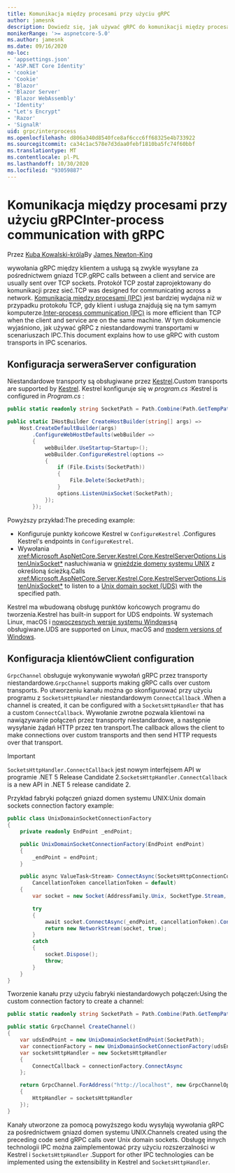 ```yaml
---
title: Komunikacja między procesami przy użyciu gRPC
author: jamesnk
description: Dowiedz się, jak używać gRPC do komunikacji między procesami.
monikerRange: '>= aspnetcore-5.0'
ms.author: jamesnk
ms.date: 09/16/2020
no-loc:
- 'appsettings.json'
- 'ASP.NET Core Identity'
- 'cookie'
- 'Cookie'
- 'Blazor'
- 'Blazor Server'
- 'Blazor WebAssembly'
- 'Identity'
- "Let's Encrypt"
- 'Razor'
- 'SignalR'
uid: grpc/interprocess
ms.openlocfilehash: d806a340d8540fce8af6ccc6ff68325e4b733922
ms.sourcegitcommit: ca34c1ac578e7d3daa0febf1810ba5fc74f60bbf
ms.translationtype: MT
ms.contentlocale: pl-PL
ms.lasthandoff: 10/30/2020
ms.locfileid: "93059887"
---
```

# <a name="inter-process-communication-with-grpc"></a><span data-ttu-id="efea1-103">Komunikacja między procesami przy użyciu gRPC</span><span class="sxs-lookup"><span data-stu-id="efea1-103">Inter-process communication with gRPC</span></span>

<span data-ttu-id="efea1-104">Przez [Kuba Kowalski-króla](https://twitter.com/jamesnk)</span><span class="sxs-lookup"><span data-stu-id="efea1-104">By [James Newton-King](https://twitter.com/jamesnk)</span></span>

<span data-ttu-id="efea1-105">wywołania gRPC między klientem a usługą są zwykle wysyłane za pośrednictwem gniazd TCP.</span><span class="sxs-lookup"><span data-stu-id="efea1-105">gRPC calls between a client and service are usually sent over TCP sockets.</span></span> <span data-ttu-id="efea1-106">Protokół TCP został zaprojektowany do komunikacji przez sieć.</span><span class="sxs-lookup"><span data-stu-id="efea1-106">TCP was designed for communicating across a network.</span></span> <span data-ttu-id="efea1-107">[Komunikacja między procesami (IPC)](https://wikipedia.org/wiki/Inter-process_communication) jest bardziej wydajna niż w przypadku protokołu TCP, gdy klient i usługa znajdują się na tym samym komputerze.</span><span class="sxs-lookup"><span data-stu-id="efea1-107">[Inter-process communication (IPC)](https://wikipedia.org/wiki/Inter-process_communication) is more efficient than TCP when the client and service are on the same machine.</span></span> <span data-ttu-id="efea1-108">W tym dokumencie wyjaśniono, jak używać gRPC z niestandardowymi transportami w scenariuszach IPC.</span><span class="sxs-lookup"><span data-stu-id="efea1-108">This document explains how to use gRPC with custom transports in IPC scenarios.</span></span>

## <a name="server-configuration"></a><span data-ttu-id="efea1-109">Konfiguracja serwera</span><span class="sxs-lookup"><span data-stu-id="efea1-109">Server configuration</span></span>

<span data-ttu-id="efea1-110">Niestandardowe transporty są obsługiwane przez [Kestrel](xref:fundamentals/servers/kestrel).</span><span class="sxs-lookup"><span data-stu-id="efea1-110">Custom transports are supported by [Kestrel](xref:fundamentals/servers/kestrel).</span></span> <span data-ttu-id="efea1-111">Kestrel konfiguruje się w *program.cs* :</span><span class="sxs-lookup"><span data-stu-id="efea1-111">Kestrel is configured in *Program.cs* :</span></span>

```csharp
public static readonly string SocketPath = Path.Combine(Path.GetTempPath(), "socket.tmp");

public static IHostBuilder CreateHostBuilder(string[] args) =>
    Host.CreateDefaultBuilder(args)
        .ConfigureWebHostDefaults(webBuilder =>
        {
            webBuilder.UseStartup<Startup>();
            webBuilder.ConfigureKestrel(options =>
            {
                if (File.Exists(SocketPath))
                {
                    File.Delete(SocketPath);
                }
                options.ListenUnixSocket(SocketPath);
            });
        });
```

<span data-ttu-id="efea1-112">Powyższy przykład:</span><span class="sxs-lookup"><span data-stu-id="efea1-112">The preceding example:</span></span>

* <span data-ttu-id="efea1-113">Konfiguruje punkty końcowe Kestrel w `ConfigureKestrel` .</span><span class="sxs-lookup"><span data-stu-id="efea1-113">Configures Kestrel's endpoints in `ConfigureKestrel`.</span></span>
* <span data-ttu-id="efea1-114">Wywołania <xref:Microsoft.AspNetCore.Server.Kestrel.Core.KestrelServerOptions.ListenUnixSocket*> nasłuchiwania w [gnieździe domeny systemu UNIX](https://wikipedia.org/wiki/Unix_domain_socket) z określoną ścieżką.</span><span class="sxs-lookup"><span data-stu-id="efea1-114">Calls <xref:Microsoft.AspNetCore.Server.Kestrel.Core.KestrelServerOptions.ListenUnixSocket*> to listen to a [Unix domain socket (UDS)](https://wikipedia.org/wiki/Unix_domain_socket) with the specified path.</span></span>

<span data-ttu-id="efea1-115">Kestrel ma wbudowaną obsługę punktów końcowych programu do tworzenia.</span><span class="sxs-lookup"><span data-stu-id="efea1-115">Kestrel has built-in support for UDS endpoints.</span></span> <span data-ttu-id="efea1-116">W systemach Linux, macOS i [nowoczesnych wersje systemu Windows](https://devblogs.microsoft.com/commandline/af_unix-comes-to-windows/)są obsługiwane.</span><span class="sxs-lookup"><span data-stu-id="efea1-116">UDS are supported on Linux, macOS and [modern versions of Windows](https://devblogs.microsoft.com/commandline/af_unix-comes-to-windows/).</span></span>

## <a name="client-configuration"></a><span data-ttu-id="efea1-117">Konfiguracja klientów</span><span class="sxs-lookup"><span data-stu-id="efea1-117">Client configuration</span></span>

<span data-ttu-id="efea1-118">`GrpcChannel` obsługuje wykonywanie wywołań gRPC przez transporty niestandardowe.</span><span class="sxs-lookup"><span data-stu-id="efea1-118">`GrpcChannel` supports making gRPC calls over custom transports.</span></span> <span data-ttu-id="efea1-119">Po utworzeniu kanału można go skonfigurować przy użyciu programu z `SocketsHttpHandler` niestandardowym `ConnectCallback` .</span><span class="sxs-lookup"><span data-stu-id="efea1-119">When a channel is created, it can be configured with a `SocketsHttpHandler` that has a custom `ConnectCallback`.</span></span> <span data-ttu-id="efea1-120">Wywołanie zwrotne pozwala klientowi na nawiązywanie połączeń przez transporty niestandardowe, a następnie wysyłanie żądań HTTP przez ten transport.</span><span class="sxs-lookup"><span data-stu-id="efea1-120">The callback allows the client to make connections over custom transports and then send HTTP requests over that transport.</span></span>

> [!IMPORTANT]
> <span data-ttu-id="efea1-121">`SocketsHttpHandler.ConnectCallback` jest nowym interfejsem API w programie .NET 5 Release Candidate 2.</span><span class="sxs-lookup"><span data-stu-id="efea1-121">`SocketsHttpHandler.ConnectCallback` is a new API in .NET 5 release candidate 2.</span></span>

<span data-ttu-id="efea1-122">Przykład fabryki połączeń gniazd domen systemu UNIX:</span><span class="sxs-lookup"><span data-stu-id="efea1-122">Unix domain sockets connection factory example:</span></span>

```csharp
public class UnixDomainSocketConnectionFactory
{
    private readonly EndPoint _endPoint;

    public UnixDomainSocketConnectionFactory(EndPoint endPoint)
    {
        _endPoint = endPoint;
    }

    public async ValueTask<Stream> ConnectAsync(SocketsHttpConnectionContext _,
        CancellationToken cancellationToken = default)
    {
        var socket = new Socket(AddressFamily.Unix, SocketType.Stream, ProtocolType.Unspecified);

        try
        {
            await socket.ConnectAsync(_endPoint, cancellationToken).ConfigureAwait(false);
            return new NetworkStream(socket, true);
        }
        catch
        {
            socket.Dispose();
            throw;
        }
    }
}
```

<span data-ttu-id="efea1-123">Tworzenie kanału przy użyciu fabryki niestandardowych połączeń:</span><span class="sxs-lookup"><span data-stu-id="efea1-123">Using the custom connection factory to create a channel:</span></span>

```csharp
public static readonly string SocketPath = Path.Combine(Path.GetTempPath(), "socket.tmp");

public static GrpcChannel CreateChannel()
{
    var udsEndPoint = new UnixDomainSocketEndPoint(SocketPath);
    var connectionFactory = new UnixDomainSocketConnectionFactory(udsEndPoint);
    var socketsHttpHandler = new SocketsHttpHandler
    {
        ConnectCallback = connectionFactory.ConnectAsync
    };

    return GrpcChannel.ForAddress("http://localhost", new GrpcChannelOptions
    {
        HttpHandler = socketsHttpHandler
    });
}
```

<span data-ttu-id="efea1-124">Kanały utworzone za pomocą powyższego kodu wysyłają wywołania gRPC za pośrednictwem gniazd domen systemu UNIX.</span><span class="sxs-lookup"><span data-stu-id="efea1-124">Channels created using the preceding code send gRPC calls over Unix domain sockets.</span></span> <span data-ttu-id="efea1-125">Obsługę innych technologii IPC można zaimplementować przy użyciu rozszerzalności w Kestrel i `SocketsHttpHandler` .</span><span class="sxs-lookup"><span data-stu-id="efea1-125">Support for other IPC technologies can be implemented using the extensibility in Kestrel and `SocketsHttpHandler`.</span></span>
